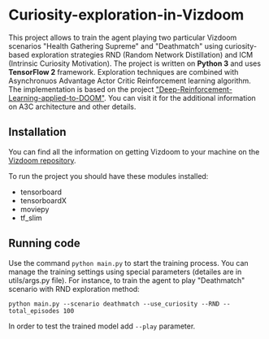 # Curiosity-exploration-in-Vizdoom
This project allows to train the agent playing two particular Vizdoom scenarios "Health Gathering Supreme" and "Deathmatch" using curiosity-based exploration strategies RND (Random Network Distillation) and ICM (Intrinsic Curiosity Motivation). The project is written on **Python 3** and uses **TensorFlow 2** framework. Exploration techniques are combined with Asynchronuos Advantage Actor Critic Reinforcement learning algorithm. The implementation is based on the project ["Deep-Reinforcement-Learning-applied-to-DOOM"](https://github.com/boubnanm/Deep-Reinforcement-Learning-applied-to-DOOM). You can visit it for the additional information on A3C architecture and other details.

## Installation
You can find all the information on getting Vizdoom to your machine on the [Vizdoom repository](https://github.com/mwydmuch/ViZDoom).

To run the project you should have these modules installed:
* tensorboard 
* tensorboardX
* moviepy
* tf_slim

## Running code
Use the command `python main.py` to start the training process. You can manage the training settings using special parameters (detailes are in utils/args.py file).
For instance, to train the agent to play "Deathmatch" scenario with RND exploration method:
```
python main.py --scenario deathmatch --use_curiosity --RND --total_episodes 100  
```
In order to test the trained model add `--play` parameter.

